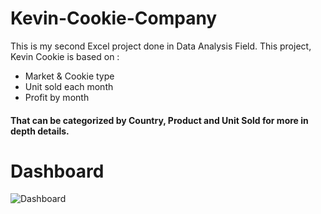 # Kevin-Cookie-Company
This is my second Excel project done in Data Analysis Field. This project, Kevin Cookie is based on : 
* Market &amp; Cookie type
* Unit sold each month 
* Profit by month 
#### That can be categorized by Country, Product and Unit Sold for more in depth details.
# Dashboard
![Dashboard](https://user-images.githubusercontent.com/46131983/220822542-86daafac-f0ff-4ca2-b89c-bedcfdaf9177.png)
